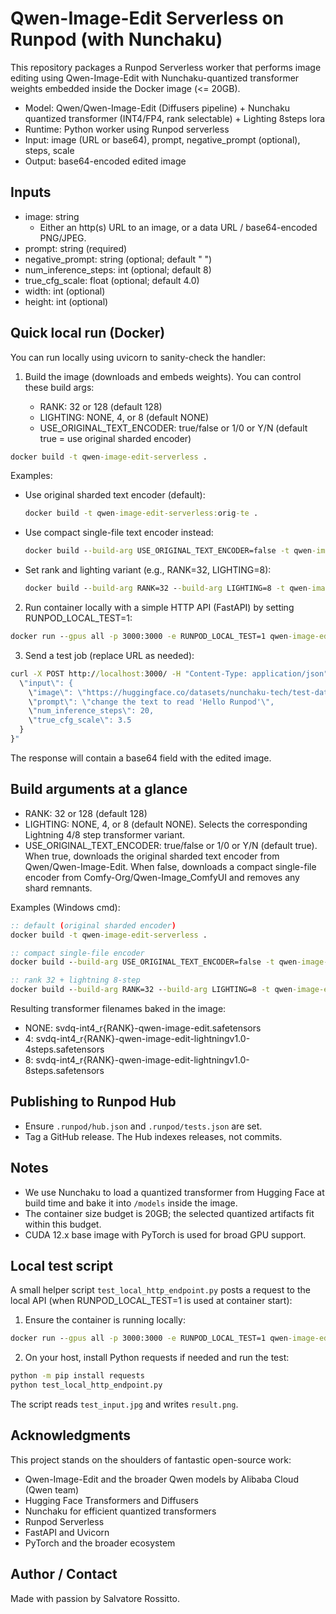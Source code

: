 # Qwen-Image-Edit Serverless on Runpod (with Nunchaku)

This repository packages a Runpod Serverless worker that performs image editing using Qwen-Image-Edit with Nunchaku-quantized transformer weights embedded inside the Docker image (<= 20GB).

- Model: Qwen/Qwen-Image-Edit (Diffusers pipeline) + Nunchaku quantized transformer (INT4/FP4, rank selectable) + Lighting 8steps lora
- Runtime: Python worker using Runpod serverless
- Input: image (URL or base64), prompt, negative_prompt (optional), steps, scale
- Output: base64-encoded edited image

## Inputs

- image: string
  - Either an http(s) URL to an image, or a data URL / base64-encoded PNG/JPEG.
- prompt: string (required)
- negative_prompt: string (optional; default " ")
- num_inference_steps: int (optional; default 8)
- true_cfg_scale: float (optional; default 4.0)
- width: int (optional)
- height: int (optional)

## Quick local run (Docker)

You can run locally using uvicorn to sanity-check the handler:

1. Build the image (downloads and embeds weights). You can control these build args:

   - RANK: 32 or 128 (default 128)
   - LIGHTING: NONE, 4, or 8 (default NONE)
   - USE_ORIGINAL_TEXT_ENCODER: true/false or 1/0 or Y/N (default true = use original sharded encoder)

```cmd
docker build -t qwen-image-edit-serverless .
```

   Examples:

   - Use original sharded text encoder (default):
     ```cmd
     docker build -t qwen-image-edit-serverless:orig-te .
     ```

   - Use compact single-file text encoder instead:
     ```cmd
     docker build --build-arg USE_ORIGINAL_TEXT_ENCODER=false -t qwen-image-edit-serverless:compact-te .
     ```

   - Set rank and lighting variant (e.g., RANK=32, LIGHTING=8):
     ```cmd
     docker build --build-arg RANK=32 --build-arg LIGHTING=8 -t qwen-image-edit-serverless:r32-l8 .
     ```

2. Run container locally with a simple HTTP API (FastAPI) by setting RUNPOD_LOCAL_TEST=1:

```cmd
docker run --gpus all -p 3000:3000 -e RUNPOD_LOCAL_TEST=1 qwen-image-edit-serverless
```

3. Send a test job (replace URL as needed):

```cmd
curl -X POST http://localhost:3000/ -H "Content-Type: application/json" -d "{
  \"input\": {
    \"image\": \"https://huggingface.co/datasets/nunchaku-tech/test-data/resolve/main/inputs/neon_sign.png\",
    \"prompt\": \"change the text to read 'Hello Runpod'\",
    \"num_inference_steps\": 20,
    \"true_cfg_scale\": 3.5
  }
}"
```

The response will contain a base64 field with the edited image.

## Build arguments at a glance

- RANK: 32 or 128 (default 128)
- LIGHTING: NONE, 4, or 8 (default NONE). Selects the corresponding Lightning 4/8 step transformer variant.
- USE_ORIGINAL_TEXT_ENCODER: true/false or 1/0 or Y/N (default true). When true, downloads the original sharded text encoder from Qwen/Qwen-Image-Edit. When false, downloads a compact single-file encoder from Comfy-Org/Qwen-Image_ComfyUI and removes any shard remnants.

Examples (Windows cmd):

```cmd
:: default (original sharded encoder)
docker build -t qwen-image-edit-serverless .

:: compact single-file encoder
docker build --build-arg USE_ORIGINAL_TEXT_ENCODER=false -t qwen-image-edit-serverless:compact-te .

:: rank 32 + lightning 8-step
docker build --build-arg RANK=32 --build-arg LIGHTING=8 -t qwen-image-edit-serverless:r32-l8 .
```

Resulting transformer filenames baked in the image:
- NONE: svdq-int4_r{RANK}-qwen-image-edit.safetensors
- 4: svdq-int4_r{RANK}-qwen-image-edit-lightningv1.0-4steps.safetensors
- 8: svdq-int4_r{RANK}-qwen-image-edit-lightningv1.0-8steps.safetensors

## Publishing to Runpod Hub

- Ensure `.runpod/hub.json` and `.runpod/tests.json` are set.
- Tag a GitHub release. The Hub indexes releases, not commits.

## Notes

- We use Nunchaku to load a quantized transformer from Hugging Face at build time and bake it into `/models` inside the image.
- The container size budget is 20GB; the selected quantized artifacts fit within this budget.
- CUDA 12.x base image with PyTorch is used for broad GPU support.

## Local test script

A small helper script `test_local_http_endpoint.py` posts a request to the local API (when RUNPOD_LOCAL_TEST=1 is used at container start):

1) Ensure the container is running locally:

```cmd
docker run --gpus all -p 3000:3000 -e RUNPOD_LOCAL_TEST=1 qwen-image-edit-serverless
```

2) On your host, install Python requests if needed and run the test:

```cmd
python -m pip install requests
python test_local_http_endpoint.py
```

The script reads `test_input.jpg` and writes `result.png`.

## Acknowledgments

This project stands on the shoulders of fantastic open-source work:
- Qwen-Image-Edit and the broader Qwen models by Alibaba Cloud (Qwen team)
- Hugging Face Transformers and Diffusers
- Nunchaku for efficient quantized transformers
- Runpod Serverless
- FastAPI and Uvicorn
- PyTorch and the broader ecosystem

## Author / Contact

Made with passion by Salvatore Rossitto.